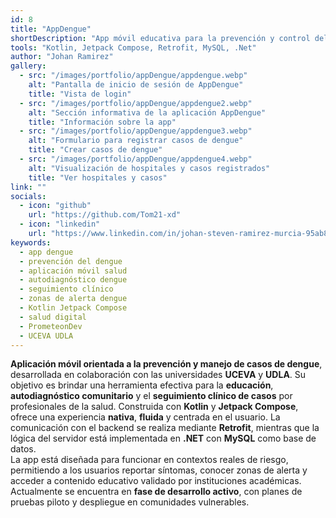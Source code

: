 ```yaml
---
id: 8
title: "AppDengue"
shortDescription: "App móvil educativa para la prevención y control del dengue, desarrollada junto a UCEVA y UDLA, con autodiagnóstico, seguimiento clínico y zonas de alerta."
tools: "Kotlin, Jetpack Compose, Retrofit, MySQL, .Net"
author: "Johan Ramirez"
gallery:
  - src: "/images/portfolio/appDengue/appdengue.webp"
    alt: "Pantalla de inicio de sesión de AppDengue"
    title: "Vista de login"
  - src: "/images/portfolio/appDengue/appdengue2.webp"
    alt: "Sección informativa de la aplicación AppDengue"
    title: "Información sobre la app"
  - src: "/images/portfolio/appDengue/appdengue3.webp"
    alt: "Formulario para registrar casos de dengue"
    title: "Crear casos de dengue"
  - src: "/images/portfolio/appDengue/appdengue4.webp"
    alt: "Visualización de hospitales y casos registrados"
    title: "Ver hospitales y casos"
link: ""
socials:
  - icon: "github"
    url: "https://github.com/Tom21-xd"
  - icon: "linkedin"
    url: "https://www.linkedin.com/in/johan-steven-ramirez-murcia-95ab80295/"
keywords:
  - app dengue
  - prevención del dengue
  - aplicación móvil salud
  - autodiagnóstico dengue
  - seguimiento clínico
  - zonas de alerta dengue
  - Kotlin Jetpack Compose
  - salud digital
  - PrometeonDev
  - UCEVA UDLA
---
```


**Aplicación móvil orientada a la prevención y manejo de casos de dengue**, desarrollada en colaboración con las universidades **UCEVA** y **UDLA**. Su objetivo es brindar una herramienta efectiva para la **educación**, **autodiagnóstico comunitario** y el **seguimiento clínico de casos** por profesionales de la salud. Construida con **Kotlin** y **Jetpack Compose**, ofrece una experiencia **nativa**, **fluida** y centrada en el usuario. La comunicación con el backend se realiza mediante **Retrofit**, mientras que la lógica del servidor está implementada en **.NET** con **MySQL** como base de datos.  
La app está diseñada para funcionar en contextos reales de riesgo, permitiendo a los usuarios reportar síntomas, conocer zonas de alerta y acceder a contenido educativo validado por instituciones académicas. Actualmente se encuentra en **fase de desarrollo activo**, con planes de pruebas piloto y despliegue en comunidades vulnerables.
